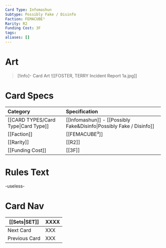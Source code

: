 ```yaml
---
Card Type: Infomashun
Subtype: Possibly Fake / Disinfo
Faction: FEMACUBE³
Rarity: R2
Funding Cost: 3F
tags: 
aliases: []
---
```

# Art

> [!info]- Card Art
> ![[FOSTER, TERRY Incident Report 1a.jpg]]

# Card Specs

| Category | Specification| 
| :--- | :--- |
| [[CARD TYPES/Card Type\|Card Type]] | [[Infomashun]] - [[Possibly Fake&Disinfo\|Possibly Fake / Disinfo]] |  
| [[Faction]] | [[FEMACUBE³]] | 
| [[Rarity]] | [[R2]] | 
| [[Funding Cost]] | [[3F]] |  

# Rules Text  

-useless-

# Card Nav

| [[Sets\|SET]]           | XXXX |
| ------------- | ------------------------------ |
| Next Card     | XXX |
| Previous Card | XXX |


